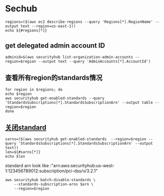# Sechub
```
regions=($(aws ec2 describe-regions --query 'Regions[*].RegionName' --output text --region=us-east-1))
echo ${#regions[*]}
```
## get delegated admin account ID
```
adminid=$(aws securityhub list-organization-admin-accounts --region=$region --output text --query 'AdminAccounts[*].AccountId') 

```
## 查看所有region的standards情况
```
for region in $regions; do
echo $region
aws securityhub get-enabled-standards --query 'StandardsSubscriptions[*].StandardsSubscriptionArn' --output table --region=$region
done
```
## [关闭standard](https://docs.aws.amazon.com/cli/latest/reference/securityhub/batch-disable-standards.html)
```
sarns=($(aws securityhub get-enabled-standards  --region=$region --query 'StandardsSubscriptions[*].StandardsSubscriptionArn' --output text)) 
len=${#sarns[*]}
echo $len
```
standard arn look like :"arn:aws:securityhub:us-west-1:123456789012:subscription/pci-dss/v/3.2.1"
```
aws securityhub batch-disable-standards \
    --standards-subscription-arns $arn \
    --region=$region
```

